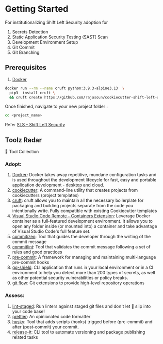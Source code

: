 # Getting Started

For institutionalizing Shift Left Security adoption for

1.  Secrets Detection
1.  Static Application Security Testing (SAST) Scan
1.  Development Environment Setup
1.  Git Commit
1.  Git Branching

## Prerequisites

1. [Docker](https://www.docker.com/)

```sh
docker run --rm --name cruft python:3.9.3-alpine3.13  \
  pip3  install cruft \
  && cruft create https://github.com/rajasoun/cookiecutter-shift-left-security
```

Once finished, navigate to your new project folder :

```sh
cd <project_name>
```

Refer [SLS - Shift Left Security](SLS.md)

## Toolz Radar

🚀 Tool Collection

### Adopt:

1. [Docker](https://www.docker.com/): Docker takes away repetitive, mundane configuration tasks and is used throughout the development lifecycle for fast, easy and portable application development - desktop and cloud.
1. [cookiecutter](https://github.com/cookiecutter/cookiecutter): A command-line utility that creates projects from cookiecutters (project templates)
1. [cruft](https://github.com/cruft/cruft): cruft allows you to maintain all the necessary boilerplate for packaging and building projects separate from the code you intentionally write. Fully compatible with existing Cookiecutter templates
1. [Visual Studio Code Remote - Containers Extension](https://code.visualstudio.com/docs/remote/containers): Leverage Docker container as a full-featured development environment. It allows you to open any folder inside (or mounted into) a container and take advantage of Visual Studio Code's full feature set.
1. [commitizen](https://github.com/commitizen/cz-cli): Tool that guides the developer through the writing of the commit message
1. [commitlint](https://github.com/conventional-changelog/commitlint): Tool that validates the commit message following a set of rules and good practices
1. [pre-commit](https://pre-commit.com/): A framework for managing and maintaining multi-language pre-commit hooks
1. [gg-shield](https://github.com/GitGuardian/gg-shield): CLI application that runs in your local environment or in a CI environment to help you detect more than 200 types of secrets, as well as other potential security vulnerabilities or policy breaks.
1. [git flow](https://github.com/nvie/gitflow): Git extensions to provide high-level repository operations

### Assess:

1. [lint-staged](https://github.com/okonet/lint-staged): Run linters against staged git files and don't let :poop: slip into your code base!
1. [prettier](https://prettier.io/): An opinionated code formatter
1. [husky](https://github.com/typicode/husky): Tool that adds scripts (hooks) trigged before (pre-commit) and after (post-commit) your commit.
1. [release-it](https://github.com/release-it/release-it): CLI tool to automate versioning and package publishing related tasks
